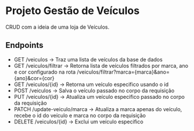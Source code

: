 
# Projeto Gestão de Veículos

CRUD com a ideia de uma loja de Veículos.


## Endpoints

- GET /veiculos -> Traz uma lista de veículos da base de dados
- GET /veiculos/filtrar -> Retorna lista de veículos filtrados por marca, ano e cor configurado na rota /veiculos/filtrar?marca={marca}&ano={ano}&cor={cor}
- GET /veiculos/{id} -> Retorna um veículo especifico usando o id
- POST /veiculos -> Salva o veículo passado no corpo da requisição
- PUT /veiculos/{id} -> Atualiza um veículo especifico passado no corpo da requisição
- PATCH /update-veiculo/marca -> Atualiza a marca apenas do veículo, recebe o id do veículo e marca no corpo da requisição
- DELETE /veiculos/{id} -> Exclui um veículo especifico 
